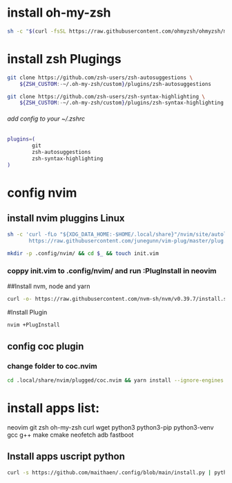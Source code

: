 
# install oh-my-zsh
```bash
sh -c "$(curl -fsSL https://raw.githubusercontent.com/ohmyzsh/ohmyzsh/master/tools/install.sh)"
```


# install zsh Plugings
```bash
git clone https://github.com/zsh-users/zsh-autosuggestions \
    ${ZSH_CUSTOM:-~/.oh-my-zsh/custom}/plugins/zsh-autosuggestions

git clone https://github.com/zsh-users/zsh-syntax-highlighting \
    ${ZSH_CUSTOM:-~/.oh-my-zsh/custom}/plugins/zsh-syntax-highlighting
```
###### add config to your  ~/.zshrc
```sh
plugins=(
        git
        zsh-autosuggestions
        zsh-syntax-highlighting
)
```
# config nvim
## install nvim pluggins Linux

```sh
sh -c 'curl -fLo "${XDG_DATA_HOME:-$HOME/.local/share}"/nvim/site/autoload/plug.vim --create-dirs \
       https://raw.githubusercontent.com/junegunn/vim-plug/master/plug.vim'
```
```sh
mkdir -p .config/nvim/ && cd $_ && touch init.vim
```
### coppy init.vim to .config/nvim/  and run :PlugInstall in neovim
##Install nvm, node and yarn
```sh
curl -o- https://raw.githubusercontent.com/nvm-sh/nvm/v0.39.7/install.sh | bash && source ~/.zshrc && nvm install node && npm install yarn -g
```
#Install Plugin
```sh
nvim +PlugInstall
```

## config coc plugin
### change folder to coc.nvim


```bash
cd .local/share/nvim/plugged/coc.nvim && yarn install --ignore-engines
```

# install apps list: 
neovim git zsh oh-my-zsh curl wget python3 python3-pip python3-venv gcc g++ make cmake neofetch adb fastboot
## Install apps uscript python


```bash
curl -s https://github.com/maithaen/.config/blob/main/install.py | python3
```
